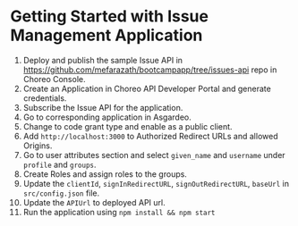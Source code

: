 # Getting Started with Issue Management Application
 
 1. Deploy and publish the sample Issue API in https://github.com/mefarazath/bootcampapp/tree/issues-api repo in Choreo Console.
 2. Create an Application in Choreo API Developer Portal and generate credentials.
 3. Subscribe the Issue API for the application.
 4. Go to corresponding application in Asgardeo.
 5. Change to code grant type and enable as a public client.
 6. Add `http://localhost:3000` to Authorized Redirect URLs and allowed Origins.
 7. Go to user attributes section and select `given_name` and `username` under `profile` and `groups`.
 8. Create Roles and assign roles to the groups.
 9. Update the `clientId`, `signInRedirectURL`, `signOutRedirectURL`, `baseUrl` in `src/config.json` file.
 10. Update the `APIUrl` to deployed API url.
 11. Run the application using 
    ```
    npm install && npm start
    ```

